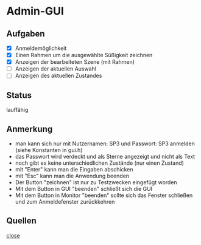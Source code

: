 # Admin-GUI
## Aufgaben
- [x] Anmeldemöglichkeit
- [x] Einen Rahmen um die ausgewählte Süßigkeit zeichnen
- [x] Anzeigen der bearbeiteten Szene (mit Rahmen)
- [ ] Anzeigen der aktuellen Auswahl
- [ ] Anzeigen des aktuellen Zustandes

## Status
lauffähig

## Anmerkung
- man kann sich nur mit Nutzernamen: SP3 und Passwort: SP3 anmelden (siehe Konstanten in gui.h)
- das Passwort wird verdeckt und als Sterne angezeigt und nicht als Text
- noch gibt es keine unterschiedlichen Zustände (nur einen Zustand)
- mit "Enter" kann man die Eingaben abschicken 
- mit "Esc" kann man die Anwendung beenden
- Der Button "zeichnen" ist nur zu Testzwecken eingefügt worden
- Mit dem Button in GUI "beenden" schließt sich die GUI
- Mit dem Button in Monitor "beenden" sollte sich das Fenster schließen und zum Anmeldefenster zurückkehren

## Quellen
[close](https://stackoverflow.com/questions/12674984/exit-application-in-qt)
